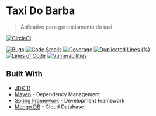 # Taxi Do Barba
> Aplicativo para gerenciamento do taxi

[![CircleCI](https://circleci.com/gh/altitdb/taxidobarba.svg?style=svg)](https://circleci.com/gh/altitdb/taxidobarba)

[![Bugs](https://sonarcloud.io/api/project_badges/measure?project=taxidobarba&metric=bugs)](https://sonarcloud.io/dashboard?id=taxidobarba) [![Code Smells](https://sonarcloud.io/api/project_badges/measure?project=taxidobarba&metric=code_smells)](https://sonarcloud.io/dashboard?id=taxidobarba) [![Coverage](https://sonarcloud.io/api/project_badges/measure?project=taxidobarba&metric=coverage)](https://sonarcloud.io/dashboard?id=taxidobarba) [![Duplicated Lines (%)](https://sonarcloud.io/api/project_badges/measure?project=taxidobarba&metric=duplicated_lines_density)](https://sonarcloud.io/dashboard?id=taxidobarba) [![Lines of Code](https://sonarcloud.io/api/project_badges/measure?project=taxidobarba&metric=ncloc)](https://sonarcloud.io/dashboard?id=taxidobarba) [![Vulnerabilities](https://sonarcloud.io/api/project_badges/measure?project=taxidobarba&metric=vulnerabilities)](https://sonarcloud.io/dashboard?id=taxidobarba)

## Built With

* [JDK 11](https://www.oracle.com/java/)
* [Maven](https://maven.apache.org/) - Dependency Management
* [Spring Framework](https://spring.io/) - Development Framework
* [Mongo DB](https://www.mongodb.com/) - Cloud Database